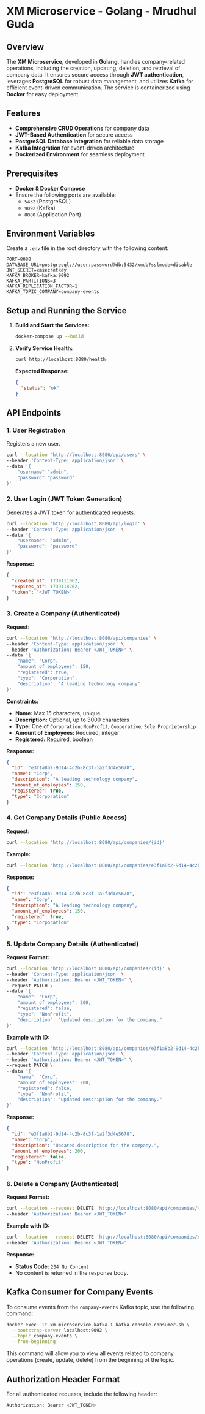 # XM Microservice - Golang - Mrudhul Guda

## Overview

The **XM Microservice**, developed in **Golang**, handles company-related operations, including the creation, updating, deletion, and retrieval of company data. It ensures secure access through **JWT authentication**, leverages **PostgreSQL** for robust data management, and utilizes **Kafka** for efficient event-driven communication. The service is containerized using **Docker** for easy deployment.

## Features

- **Comprehensive CRUD Operations** for company data
- **JWT-Based Authentication** for secure access
- **PostgreSQL Database Integration** for reliable data storage
- **Kafka Integration** for event-driven architecture
- **Dockerized Environment** for seamless deployment

## Prerequisites

- **Docker & Docker Compose**
- Ensure the following ports are available:
  - `5432` (PostgreSQL)
  - `9092` (Kafka)
  - `8080` (Application Port)

## Environment Variables

Create a `.env` file in the root directory with the following content:

```env
PORT=8080
DATABASE_URL=postgresql://user:password@db:5432/xmdb?sslmode=disable
JWT_SECRET=xmsecretkey
KAFKA_BROKER=kafka:9092
KAFKA_PARTITIONS=3
KAFKA_REPLICATION_FACTOR=1
KAFKA_TOPIC_COMPANY=company-events
```

## Setup and Running the Service

1. **Build and Start the Services:**
   ```bash
   docker-compose up --build
   ```

2. **Verify Service Health:**
   ```bash
   curl http://localhost:8080/health
   ```
   **Expected Response:**
   ```json
   {
     "status": "ok"
   }
   ```

## API Endpoints

### **1. User Registration**

Registers a new user.

```bash
curl --location 'http://localhost:8080/api/users' \
--header 'Content-Type: application/json' \
--data '{
    "username":"admin",
    "password":"password"
}'
```

### **2. User Login (JWT Token Generation)**

Generates a JWT token for authenticated requests.

```bash
curl --location 'http://localhost:8080/api/login' \
--header 'Content-Type: application/json' \
--data '{
    "username": "admin",
    "password": "password"
}'
```

**Response:**
```json
{
  "created_at": 1739111062,
  "expires_at": 1739118262,
  "token": "<JWT_TOKEN>"
}
```

### **3. Create a Company (Authenticated)**

**Request:**
```bash
curl --location 'http://localhost:8080/api/companies' \
--header 'Content-Type: application/json' \
--header 'Authorization: Bearer <JWT_TOKEN>' \
--data '{
    "name": "Corp",
    "amount_of_employees": 150,
    "registered": true,
    "type": "Corporation",
    "description": "A leading technology company"
}'
```

**Constraints:**
- **Name:** Max 15 characters, unique
- **Description:** Optional, up to 3000 characters
- **Type:** One of `Corporation`, `NonProfit`, `Cooperative`, `Sole Proprietorship`
- **Amount of Employees:** Required, integer
- **Registered:** Required, boolean

**Response:**
```json
{
  "id": "e3f1a8b2-9d14-4c2b-8c3f-1a2f3d4e5678",
  "name": "Corp",
  "description": "A leading technology company",
  "amount_of_employees": 150,
  "registered": true,
  "type": "Corporation"
}
```

### **4. Get Company Details (Public Access)**

**Request:**
```bash
curl --location 'http://localhost:8080/api/companies/{id}'
```

**Example:**
```bash
curl --location 'http://localhost:8080/api/companies/e3f1a8b2-9d14-4c2b-8c3f-1a2f3d4e5678'
```

**Response:**
```json
{
  "id": "e3f1a8b2-9d14-4c2b-8c3f-1a2f3d4e5678",
  "name": "Corp",
  "description": "A leading technology company",
  "amount_of_employees": 150,
  "registered": true,
  "type": "Corporation"
}
```

### **5. Update Company Details (Authenticated)**

**Request Format:**
```bash
curl --location 'http://localhost:8080/api/companies/{id}' \
--header 'Content-Type: application/json' \
--header 'Authorization: Bearer <JWT_TOKEN>' \
--request PATCH \
--data '{
    "name": "Corp",
    "amount_of_employees": 200,
    "registered": false,
    "type": "NonProfit",
    "description": "Updated description for the company."
}'
```

**Example with ID:**
```bash
curl --location 'http://localhost:8080/api/companies/e3f1a8b2-9d14-4c2b-8c3f-1a2f3d4e5678' \
--header 'Content-Type: application/json' \
--header 'Authorization: Bearer <JWT_TOKEN>' \
--request PATCH \
--data '{
    "name": "Corp",
    "amount_of_employees": 200,
    "registered": false,
    "type": "NonProfit",
    "description": "Updated description for the company."
}'
```

**Response:**
```json
{
  "id": "e3f1a8b2-9d14-4c2b-8c3f-1a2f3d4e5678",
  "name": "Corp",
  "description": "Updated description for the company.",
  "amount_of_employees": 200,
  "registered": false,
  "type": "NonProfit"
}
```

### **6. Delete a Company (Authenticated)**

**Request Format:**
```bash
curl --location --request DELETE 'http://localhost:8080/api/companies/{id}' \
--header 'Authorization: Bearer <JWT_TOKEN>'
```

**Example with ID:**
```bash
curl --location --request DELETE 'http://localhost:8080/api/companies/e3f1a8b2-9d14-4c2b-8c3f-1a2f3d4e5678' \
--header 'Authorization: Bearer <JWT_TOKEN>'
```

**Response:**
- **Status Code:** `204 No Content`
- No content is returned in the response body.


## Kafka Consumer for Company Events

To consume events from the `company-events` Kafka topic, use the following command:

```bash
docker exec -it xm-microservice-kafka-1 kafka-console-consumer.sh \
  --bootstrap-server localhost:9092 \
  --topic company-events \
  --from-beginning
```

This command will allow you to view all events related to company operations (create, update, delete) from the beginning of the topic.


## Authorization Header Format

For all authenticated requests, include the following header:

```bash
Authorization: Bearer <JWT_TOKEN>
```